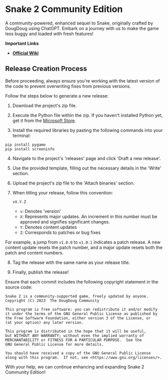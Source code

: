 # Snake 2 Community Edition

A community-powered, enhanced sequel to Snake, originally crafted by DougDoug using ChatGPT. Embark on a journey with us to make the game less buggy and loaded with fresh features!

**Important Links**

- **[Official Wiki](https://snake-2.fandom.com/wiki/Snake_2_Wiki)**

## Release Creation Process

Before proceeding, always ensure you're working with the latest version of the code to prevent overwriting fixes from previous versions. 

Follow the steps below to generate a new release:

1. Download the project's zip file.

2. Execute the Python file within the zip. If you haven't installed Python yet, get it from the [Microsoft Store](https://www.microsoft.com/store/apps/9P7QFQMJRFP7). 

3. Install the required libraries by pasting the following commands into your terminal:

```shell
pip install pygame
pip install screeninfo
```

4. Navigate to the project's 'releases' page and click 'Draft a new release'.

5. Use the provided template, filling out the necessary details in the 'Write' section.

6. Upload the project's zip file to the 'Attach binaries' section.

7. When titling your release, follow this convention:

   `vX.Y.Z`

   - `v`: Denotes 'version'
   - `X`: Represents major updates. An increment in this number must be approved and signifies significant changes.
   - `Y`: Denotes content updates
   - `Z`: Corresponds to patches or bug fixes

For example, a jump from `v1.0.0` to `v1.0.1` indicates a patch release. A new content update resets the patch number, and a major update resets both the patch and content numbers.

8. Tag the release with the same name as your release title.

9. Finally, publish the release!

Ensure that each commit includes the following copyright statement in the source code:

```plaintext
Snake 2 is a community-supported game, freely updated by anyone.
Copyright (C) 2023  The DougDoug Community

This program is free software: you can redistribute it and/or modify
it under the terms of the GNU General Public License as published by
the Free Software Foundation, either version 3 of the License, or
(at your option) any later version.

This program is distributed in the hope that it will be useful,
but WITHOUT ANY WARRANTY; without even the implied warranty of
MERCHANTABILITY or FITNESS FOR A PARTICULAR PURPOSE.  See the
GNU General Public License for more details.

You should have received a copy of the GNU General Public License
along with this program.  If not, see <https://www.gnu.org/licenses/>.
```

With your help, we can continue enhancing and expanding Snake 2 Community Edition!
